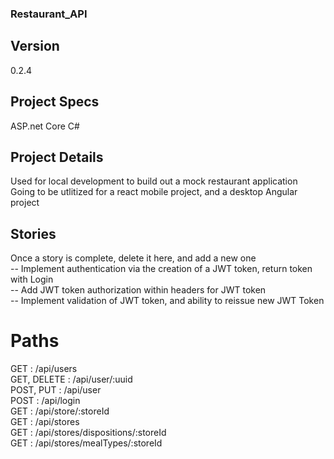 ### Restaurant_API  

## Version  
0.2.4

## Project Specs  
ASP.net Core C#  

## Project Details  
Used for local development to build out a mock restaurant application  
Going to be utlitized for a react mobile project, and a desktop Angular project  

## Stories  
Once a story is complete, delete it here, and add a new one  
-- Implement authentication via the creation of a JWT token, return token with Login  
-- Add JWT token authorization within headers for JWT token  
-- Implement validation of JWT token, and ability to reissue new JWT Token  

# Paths  
GET					: /api/users  
GET, DELETE			: /api/user/:uuid  
POST, PUT			: /api/user  
POST				: /api/login  
GET					: /api/store/:storeId  
GET					: /api/stores  
GET					: /api/stores/dispositions/:storeId  
GET					: /api/stores/mealTypes/:storeId  